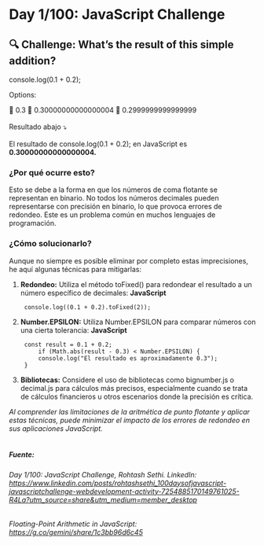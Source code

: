 # Day 1/100: JavaScript Challenge

## 🔍 Challenge: What’s the result of this simple addition?

console.log(0.1 + 0.2);

Options:

🔹 0.3
🔹 0.30000000000000004
🔹 0.2999999999999999
<br>
<br>
Resultado abajo ⤵️
<br>
<br>
El resultado de console.log(0.1 + 0.2); en JavaScript es **0.30000000000000004.**

### ¿Por qué ocurre esto?

Esto se debe a la forma en que los números de coma flotante se representan en binario. No todos los números decimales pueden representarse con precisión en binario, lo que provoca errores de redondeo. Este es un problema común en muchos lenguajes de programación.

### ¿Cómo solucionarlo?

Aunque no siempre es posible eliminar por completo estas imprecisiones, he aquí algunas técnicas para mitigarlas:

1. **Redondeo:**
Utiliza el método toFixed() para redondear el resultado a un número específico de decimales:
**JavaScript**

        console.log((0.1 + 0.2).toFixed(2)); 

2. **Number.EPSILON:** 
Utiliza Number.EPSILON para comparar números con una cierta tolerancia: 
**JavaScript** 

        const result = 0.1 + 0.2; 
            if (Math.abs(result - 0.3) < Number.EPSILON) { 
            console.log("El resultado es aproximadamente 0.3"); 
        }

3. **Bibliotecas:** 
Considere el uso de bibliotecas como bignumber.js o decimal.js para cálculos más precisos, especialmente cuando se trata de cálculos financieros u otros escenarios donde la precisión es crítica. 

_Al comprender las limitaciones de la aritmética de punto flotante y aplicar estas técnicas, puede minimizar el impacto de los errores de redondeo en sus aplicaciones JavaScript._
<br>
<br>

##### Fuente: 
###### Day 1/100: JavaScript Challenge, Rohtash Sethi. LinkedIn: https://www.linkedin.com/posts/rohtashsethi_100daysofjavascript-javascriptchallenge-webdevelopment-activity-7254885170149761025-R4La?utm_source=share&utm_medium=member_desktop
###### Floating-Point Arithmetic in JavaScript: https://g.co/gemini/share/1c3bb96d6c45
